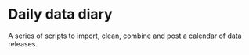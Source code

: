 # Daily data diary

A series of scripts to import, clean, combine and post a calendar of data releases.
